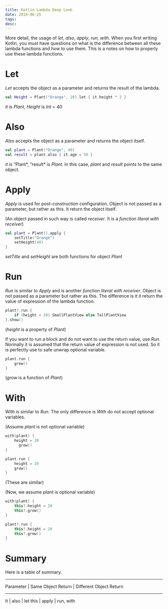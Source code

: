 ```yaml
---
title: Kotlin Lambda Deep Look
date: 2019-06-25
tags:
desc:
---
```


More detail, the usage of *let*, *also*, *apply*, *run*, *with*. When you first writing Kotlin, you must have questions on what is the difference between all these lambda functions and how to use them. This is a notes on how to properly use these lambda functions.

<!--more-->

# Let
*Let* accepts the object as a parameter and returns the result of the lambda.

```kotlin
val Height = Plant("Orange", 20).let { it.height * 2 }
```

*it* is *Plant*, *Height* is *Int* = 40

# Also
*Also* accepts the object as a parameter and returns the object itself.

```kotlin
val plant = Plant("Orange", 40)
val result = plant.also { it.age = 50 }
```

*it* is “Plant*, “result* is *Plant*. In this case, *plant* and *result* points to the same object.

# Apply
*Apply* is used for post-construction configuration. Object is not passed as a parameter, but rather as this. It return the object itself.

(An object passed in such way is called *receiver*. It is a *function literal with receiver*)
```kotlin
val plant = Plant().apply {
    setTitle("Orange")
    setHeight(40)
}
```

*setTitle* and *setHeight* are both functions for object *Plant*

# Run
*Run* is similar to *Apply* and is another *function literal with receiver*. Object is not passed as a parameter but rather as this. The difference is it it return the value of expression of the lambda function.

```kotlin
plant?.run {
    if (height < 20) SmallPlantView else TallPlantView
}.show()
```

(*height* is a property of *Plant*)

If you want to run a block and do not want to use the return value, use *Run*. Normally it is assumed that the return value of expression is not used. So it is perfectly use to safe unwrap optional variable.

```kotlin
plant.run {
    grow()
}
```

(*grow* is a function of *Plant*)

# With
*With* is similar to *Run*. The only difference is *With* do not accept optional variables.

(Assume *plant* is not optional variable)
```kotlin
with(plant) {
    height = 20
	  grow()
}

plant.run {
    height = 20
    grow()
}
```
(These are similar)

(Now, we assume *plant* is optional variable)
```kotlin
with(plant) {
    this?.height = 20
    this?.grow()
}

plant?.run {
    this?.height = 20
    this?.grow()
}
```

# Summary
Here is a table of summary.
- - - -
Parameter			| Same Object Return	| Different Object Return
- - - -
It					| also				| let
this					| apply				| run, with
